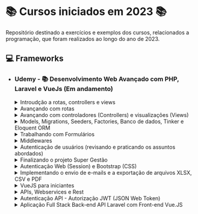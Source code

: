 # 📚 Cursos iniciados em 2023 📚

Repositório destinado a exercícios e exemplos dos cursos, relacionados a programação, que foram realizados ao longo do ano de 2023.

## **💻 Frameworks**

- ### **Udemy - 📚 Desenvolvimento Web Avançado com PHP, Laravel e VueJs (Em andamento)**

  <details>
  <summary> Introudção a rotas, controllers e views </summary>

  - [Criando o projeto](/PHP/app_super_gestao/);
  - [Super Gestão - Implementando as rotas principal, sobre nos e contato](/PHP/app_super_gestao/routes/web.php);
  - [Super Gestão - Implementando os controladores, principal, sobre-nos e contato](/PHP/app_super_gestao/routes/web.php);

  </details>

  <details>
  <summary> Avançando com rotas </summary>

  - [Enviando parâmetros](https://github.com/LuizMiguelSR/Cursos-2023/commit/0fa14cd6c1d57f378f56f28bf9fe5d34488cda6b);
  - [Parâmetros opcionais e valores padrões](https://github.com/LuizMiguelSR/Cursos-2023/commit/e2721006d05f0bf9687a775cdc4cc48eb35f2744);
  - [Tratando parâmetros de rotas com expressões regulares](https://github.com/LuizMiguelSR/Cursos-2023/commit/c3f342aeb995750d7423314bb19c43c91484ea81);
  - [Criando o Menu de Navegação](https://github.com/LuizMiguelSR/Cursos-2023/commit/5265747ab1afdbc37662b2cbe74a1f9fae298a0e);
  - [Implementando as rotas login, cliente, fornecedores e produtos](/PHP/app_super_gestao/routes/web.php);
  - [Agrupando rotas](/PHP/app_super_gestao/routes/web.php);
  - [Nomeando rotas](https://github.com/LuizMiguelSR/Cursos-2023/commit/5ee36696ae92f3ccd3203bf2e6e8f7367d4efcb9);
  - [Redirecionando rotas](/PHP/app_super_gestao/routes/web.php);
  - [Rotas de contingências](/PHP/app_super_gestao/routes/web.php);

  </details>

  <details>
  <summary> Avançando com controladores (Controllers) e visualizações (Views) </summary>

  - [Encaminhando parâmetros das rotas para o controlador](https://github.com/LuizMiguelSR/Cursos-2023/commit/d446bf4159d632ad69c066d4244b7313308a976a);
  - [Encaminhando parâmetros do controlador para visualização](https://github.com/LuizMiguelSR/Cursos-2023/commit/bdac69e269bf93eb65340b4a0a6445db21035a17);
  - [Blade: Incluindo comentários e blocos PHP puros](https://github.com/LuizMiguelSR/Estudos-Cursos_2023/commit/66b9ebc7383ad29ce2c717ae521038d1b9222ca9);
  - [Blade: @if/@else](https://github.com/LuizMiguelSR/Estudos-Cursos_2023/commit/30f4ab86a46e55f9df214455e60ac6ff6b25c43e);
  - [Blade: @unless](https://github.com/LuizMiguelSR/Estudos-Cursos_2023/commit/79a77d93522821e079732998b3b2b430f9ef92ff);
  - [Blade: @isset](https://github.com/LuizMiguelSR/Estudos-Cursos_2023/commit/23dbbfe19aaf414f838ce6fffcb05ce4e1793c17);
  - [Blade: @empty](https://github.com/LuizMiguelSR/Estudos-Cursos_2023/commit/2351b827e1b74a0b2bee9d39e1736204b0e89162);
  - [Operador Ternário](https://github.com/LuizMiguelSR/Estudos-Cursos_2023/commit/5d82b6a54061d78eb68a446f3054249f0f1d6b7d);
  - [Operador condicional de valor defult (??)](https://github.com/LuizMiguelSR/Estudos-Cursos_2023/commit/0080784405568a23ac1ff8772b120e993580b838);
  - [Blade: @switch/case](https://github.com/LuizMiguelSR/Estudos-Cursos_2023/commit/14295ed5d307534558eb144dd89ba92f846284d6);
  - [Blade: @for](https://github.com/LuizMiguelSR/Estudos-Cursos_2023/commit/91ac963165654280a1346a95a442337e5c697c10);
  - [Blade: @while](https://github.com/LuizMiguelSR/Estudos-Cursos_2023/commit/084f834facdec4cad46d354a03724db3721da52d);
  - [Blade: @foreach](https://github.com/LuizMiguelSR/Estudos-Cursos_2023/commit/fbe6e9965aca6343e1821197d9c0391c46924d9c);
  - [Blade: @forelse](https://github.com/LuizMiguelSR/Estudos-Cursos_2023/commit/f3b2681ce015b6b04ee3a19c9b80ed885c2b1744);
  - [Escapando a tag de impressão do Blade](https://github.com/LuizMiguelSR/Estudos-Cursos_2023/commit/e071e658e74ae01b4bc2c55a761aec2202ae7fd3);
  - [Blade: variável loop](https://github.com/LuizMiguelSR/Estudos-Cursos_2023/commit/a9106326e0505f48d83e9c6bb8263aa64dd85d1d);
  - [Super Gestão - Melhorando o visual](https://github.com/LuizMiguelSR/Estudos-Cursos_2023/commit/15173925067c4f6b5f944ec763d4beaeea243d51);
  - [Adicionando assets as views (helper asset)](https://github.com/LuizMiguelSR/Estudos-Cursos_2023/commit/7142d230aaf983c9ea626c8791ecff85e3adad39);
  - [Adicionando arquivos CSS externos as páginas web](https://github.com/LuizMiguelSR/Estudos-Cursos_2023/commit/d88a3fbb8f406a54d491e88e10cd60f86bf75a19);
  - [Blade: Template com @extends, @section e @yield #01](https://github.com/LuizMiguelSR/Estudos-Cursos_2023/commit/791eb2a10e12b2c71fa8ddc91a4428b95a83976e);
  - [Blade: Template com @extends, @section e @yield #02](https://github.com/LuizMiguelSR/Estudos-Cursos_2023/commit/09f89a5d8e4614d58853267b960107b048a81898);
  - [Blade: Realizando include de views @include](https://github.com/LuizMiguelSR/Estudos-Cursos_2023/commit/f0f7fec34adb0a5d7a1ab715c2efb0540dbc4583);
  - [Super Gestão - Enviando o formulário de contato](https://github.com/LuizMiguelSR/Estudos-Cursos_2023/commit/eaa9d692404d4dd7a1027b330efb71e7cba2e8f4);
  - [Enviando formulário de contato via POST](https://github.com/LuizMiguelSR/Estudos-Cursos_2023/commit/71a53937c5fca773534304c9df8441705385f030);
  - [Blade: Componentes @component](https://github.com/LuizMiguelSR/Estudos-Cursos_2023/commit/84ce204168e433576cf1e4b89af7a5dbd4a32c0a);
  - [Blade: Enviando parâmetros para componentes](https://github.com/LuizMiguelSR/Estudos-Cursos_2023/commit/3aee57ab05525b31226fa095e88481f8365f391d);
  </details>

  <details>
  <summary> Models, Migrations, Seeders, Factories, Banco de dados, Tinker e Eloquent ORM </summary>

  - [Criando o Model SiteContato](https://github.com/LuizMiguelSR/Estudos-Cursos_2023/commit/98280ac8fc4f404e96c0a0e1eae82ce4f78792bb);
  - [Implementando a migration SiteContato](https://github.com/LuizMiguelSR/Estudos-Cursos_2023/commit/eadbc6ec6d981bccbe2e5d555a18d817b2dd8e96);
  - [Migration - Criando e executando a migration fornecedores](https://github.com/LuizMiguelSR/Estudos-Cursos_2023/commit/27122f976f005b072df7054067283e464a4b9861);
  - [Migration - Adicionando campos a uma tabela](https://github.com/LuizMiguelSR/Estudos-Cursos_2023/commit/0392e53eb8a3230a393738ef5461988873caf447);
  - [Migration - Método up e down](https://github.com/LuizMiguelSR/Estudos-Cursos_2023/commit/4c95993d269c34e9f9aa3c93f5d9452ef782580a);
  - [Migration - Modificadores Nullable e Default](https://github.com/LuizMiguelSR/Estudos-Cursos_2023/commit/6cdb73fc7a439e5bea75bfad56ae080a11cd2be6);
  - [Migration - Adicionando chaves estrangeiras (Relacionamento um para um)](https://github.com/LuizMiguelSR/Estudos-Cursos_2023/commit/2a86bde623f3ce2c84f940bd4e4f3239f0c86467);
  - [Migration - Adicionando chaves estrangeiras (Relacionamento um para muitos)](https://github.com/LuizMiguelSR/Estudos-Cursos_2023/commit/0fe945cfa25f5b213ee2e8159c709290931870c8);
  - [Migration - Adicionando chaves estrangeiras (Relacionamento muitos para muitos)](https://github.com/LuizMiguelSR/Estudos-Cursos_2023/commit/60ae2084859e78f7c33ee2f9c26205c83f35b002);
  - [Migration - Modificador After](https://github.com/LuizMiguelSR/Estudos-Cursos_2023/commit/25e8a3d42b3910298b83eca1d62f5ea5ac88a7fe);
  - [Eloquent - ajustando o nome da tabela no Model para um correto ORM](https://github.com/LuizMiguelSR/Estudos-Cursos_2023/commit/9a946e7d56dd80e8a6239385bb9f0cfe2e296c0d);
  - [Eloquent - inserindo registros com create e fillable](https://github.com/LuizMiguelSR/Estudos-Cursos_2023/commit/cf53c58c6f12f3a24b7d10fff56b6fbd5b51b8fa);
  - [Eloquent - deletando registros com sofDelete](https://github.com/LuizMiguelSR/Estudos-Cursos_2023/commit/fed87585e4b62f7d143aff48e8e7ac4736337476);
  - [Seeders #01](https://github.com/LuizMiguelSR/Estudos-Cursos_2023/commit/5fa30855a12fc3c42fbaa578f666ab1a312837bf);
  - [Seeders #02](https://github.com/LuizMiguelSR/Estudos-Cursos_2023/commit/f7937ae65ccce3bacd39279a06f539e47133e81e);
  - [Factories (semeando tabelas em massa com a depedência Faker)](https://github.com/LuizMiguelSR/Estudos-Cursos_2023/commit/8646fca3e667d80f4d41b43bdcefa10d189fc7c0);
  </details>

  <details>
  <summary> Trabalhando com Formulários </summary>

  - [Entendendo o objeto Request](https://github.com/LuizMiguelSR/Estudos-Cursos_2023/commit/50966437a1403b8506d47270017cec9d93daf1a6);
  - [Gravando os dados do formulário no banco de dados](https://github.com/LuizMiguelSR/Estudos-Cursos_2023/commit/17436400f8107e072af0c5e9b735c27acaec1d44);
  - [Validação de campos obrigatórios (required)](https://github.com/LuizMiguelSR/Estudos-Cursos_2023/commit/93d121492e0746823a2d660df8a7468fd5e5a8fc);
  - [Validação de quantidade mínima e máxima de caracteres](https://github.com/LuizMiguelSR/Estudos-Cursos_2023/commit/6af3e5699db7ea6d1db7aad720851a5fe1df547b);
  - [Repopulando o formulário (Request Old Input) #01](https://github.com/LuizMiguelSR/Estudos-Cursos_2023/commit/ebed5b99c936ddf9933159df9ba779372909c18e);
  - [Repopulando o formulário (Request Old Input) #02](https://github.com/LuizMiguelSR/Estudos-Cursos_2023/commit/2e771c1633049f86bd391b54edddc3d38b6e85d3);
  - [Ajustando o formulário de contato na rota principal](https://github.com/LuizMiguelSR/Estudos-Cursos_2023/commit/1ea042a6cc917b8ffb70cf1102754cfaaaa8be97);
  - [Refactoring do projeto Super Gestão #01](https://github.com/LuizMiguelSR/Estudos-Cursos_2023/commit/32507d5d0b4a27ed957651b3a14f2610f01e52a5);
  - [Refactoring do projeto Super Gestão #02](https://github.com/LuizMiguelSR/Estudos-Cursos_2023/commit/0636da93b85095263dbcfe67de5cd71163467d64);
  - [Validação de e-mail](https://github.com/LuizMiguelSR/Estudos-Cursos_2023/commit/c5bb50d9d5e2137ce0b796571299e92d072d0ddf);
  - [Persistindo dados e redirecionando a rota](https://github.com/LuizMiguelSR/Estudos-Cursos_2023/commit/65b4868e9af23d45e6b5037f2c70803ce9e3fd74);
  - [Validação de campos únicos (unique)](https://github.com/LuizMiguelSR/Estudos-Cursos_2023/commit/8d402995ffe3a3cc413cd06bfd7118f12f535d26);
  - [Customizando a apresentação dos erros de validação #01](https://github.com/LuizMiguelSR/Estudos-Cursos_2023/commit/e8e312b549f5e24d6fb16688b24225bd8b5238f7);
  - [Customizando a apresentação dos erros de validação #02](https://github.com/LuizMiguelSR/Estudos-Cursos_2023/commit/2d2b2986e07778381909e1b68b5d88733db15995);
  - [Customizando as mensagens de erro de feedback de validação](https://github.com/LuizMiguelSR/Estudos-Cursos_2023/commit/87acbf0c4e0ca9f46298de0b97a3fc3f7c0c22f8);
  </details>

  <details>
  <summary> Middlewares </summary>

  - [Criando o meu primeiro middleware](https://github.com/LuizMiguelSR/Estudos-Cursos_2023/commit/6b2d53504998fd8aea93717616179bf022b04b03);
  - [Criando o model LogAcesso e sua migration](https://github.com/LuizMiguelSR/Estudos-Cursos_2023/commit/6a57bf8ba1d2b644d353258a56c59e0afb867c2a);
  - [Implementando middewares no método construtor dos controllers](https://github.com/LuizMiguelSR/Estudos-Cursos_2023/commit/f9a1fa443452ba84a1d784249d35ad2fa72a5e50);
  - [Implementando um middleware para todas as rotas](https://github.com/LuizMiguelSR/Estudos-Cursos_2023/commit/9ca769599b9a6db2b91d0244febb6dc58b0059d1);
  - [Apelidando Middlewares](https://github.com/LuizMiguelSR/Estudos-Cursos_2023/commit/f67c291b9001af4d6e863f3340666f7601397edb);
  - [Encadeamento de middlewares (criando um middleware de autenticação)](https://github.com/LuizMiguelSR/Estudos-Cursos_2023/commit/9b976a868a64d2b5e8c68363fa91099d729425f1);
  - [Adicionando middlewares a um grupo de rotas)](https://github.com/LuizMiguelSR/Estudos-Cursos_2023/commit/a38a7afa2954539c34ab124ae58102f011f5e55c);
  - [Passando parâmetros para o middleware)](https://github.com/LuizMiguelSR/Estudos-Cursos_2023/commit/1578a8949f86a78723cf7e8d61033e2df258d5fc);
  - [Manipulando a resposta de uma requisição via middleware)](https://github.com/LuizMiguelSR/Estudos-Cursos_2023/commit/96372f2a6d8d233c6b62c8850a33c09211e24bfb);
  </details>

  <details>
  <summary> Autenticação de usuários (revisando e praticando os assuntos abordados) </summary>

  - [Implementando o formulário de login](https://github.com/LuizMiguelSR/Estudos-Cursos_2023/commit/b73ebbb7567feb35a7fc025a95a43e699c7de4ae);
  - [Recebendo os parâmetros de usuário e senha](https://github.com/LuizMiguelSR/Estudos-Cursos_2023/commit/9b46856af078a7a21eb0ba33fd53e2fcc13c87c5);
  - [Validando a existência do usuário e senha no Banco de Dados](https://github.com/LuizMiguelSR/Estudos-Cursos_2023/commit/5596c72274bed112190763e8a502a1edf711dccf);
  - [Redirect com envio de parâmetros - Apresentando mensagem de erro de login](https://github.com/LuizMiguelSR/Estudos-Cursos_2023/commit/ddc07361c02b330b0da07dd809af108167b54658);
  - [Iniciando a superglobal Session e validando o acesso de rotas protegidas](https://github.com/LuizMiguelSR/Estudos-Cursos_2023/commit/e3c84eea6e88a053d8af5501454950d793c835db);
  - [Implementando o menu de opções da área protegida da aplicação](https://github.com/LuizMiguelSR/Estudos-Cursos_2023/commit/ee04a211d62636a06fd33e20f8d39ca6bc55a610);
  - [Adicionando a função logout](https://github.com/LuizMiguelSR/Estudos-Cursos_2023/commit/00782a4497db2b3c8f03f4a8bf059122dc7f95f1);
  </details>

  <details>
  <summary> Finalizando o projeto Super Gestão </summary>

  - [Implementando o cadastro de fornecedores #01](https://github.com/LuizMiguelSR/Estudos-Cursos_2023/commit/c7af5712a428e38b60d3608b2c7cdf15cf0a3abb);
  - [Implementando o cadastro de fornecedores #02](https://github.com/LuizMiguelSR/Estudos-Cursos_2023/commit/a5f50d8e0d81f780ae8d86e8ef790993d734f836);
  - [Implementando o cadastro de fornecedores #03](https://github.com/LuizMiguelSR/Estudos-Cursos_2023/commit/957d71f321683edf7ade7bf3f621e9cf81d750f9);
  - [Implementando o cadastro de fornecedores #04 - Atualização de registros](https://github.com/LuizMiguelSR/Estudos-Cursos_2023/commit/b5afac22ef58d3cb7b3baae8a100c1f113fa3e5f);
  - [Paginação de registros](https://github.com/LuizMiguelSR/Estudos-Cursos_2023/commit/23152d122de7cc3950488f303ca55c48844240c1);
  - [Paginação de registros - Métodos count(), total(), firstItem() e lastItem()](https://github.com/LuizMiguelSR/Estudos-Cursos_2023/commit/3cca6991c13c47bee9e25a2176c245911c154a22);
  - [Implementando o cadastro de fornecedores #05 - Remoção de registros](https://github.com/LuizMiguelSR/Estudos-Cursos_2023/commit/ecc007f1911799e25b8558183a2a06b7d2a4159e);
  - [Controladores com resources](https://github.com/LuizMiguelSR/Estudos-Cursos_2023/commit/ba0e02e90fbb6532f33d361ea287ea97881140db);
  - [Criando rotas associadas aos resources de um controlador](https://github.com/LuizMiguelSR/Estudos-Cursos_2023/commit/3340c6ff332e2128ccbcb32181d1a67dec7919ae);
  - [Implementando o cadastro de produtos (index)](https://github.com/LuizMiguelSR/Estudos-Cursos_2023/commit/aec3c3d5b4176a1f2169c136f843b44f3871c92e);
  - [Implementando o cadastro de produtos (create)](https://github.com/LuizMiguelSR/Estudos-Cursos_2023/commit/477b23a213a99f4f85a5b8f07377cdbd0bbd1983);
  - [Implementando o cadastro de produtos (store)](https://github.com/LuizMiguelSR/Estudos-Cursos_2023/commit/beb6a87381d690d1e3b52c9d6195beb75def1044);
  - [Implementando o cadastro de produtos (validando dados)](https://github.com/LuizMiguelSR/Estudos-Cursos_2023/commit/c236d48c3df189386b461fa505b38c45957067f6);
  - [Implementando o cadastro de produtos (show)](https://github.com/LuizMiguelSR/Estudos-Cursos_2023/commit/209b52407f14ee1d27f1cb02857b3818ced54a3e);
  - [Implementando o cadastro de produtos (edit)](https://github.com/LuizMiguelSR/Estudos-Cursos_2023/commit/082d41997bd65da0f4106e7708877dcc825026cc);
  - [Implementando o cadastro de produtos (update)](https://github.com/LuizMiguelSR/Estudos-Cursos_2023/commit/252332d86de1776744f9fec4f91304dd22f3db02);
  - [Implementando o cadastro de produtos (delete)](https://github.com/LuizMiguelSR/Estudos-Cursos_2023/commit/27a1d7ea5e606ace457ad5a64c440460961d7f3e);
  - [Modificando a forma de edição dos registros #01](https://github.com/LuizMiguelSR/Estudos-Cursos_2023/commit/d89e85dea00bde502e2b605dca1a3b19e6ca457a);
  - [Modificando a forma de edição dos registros #02](https://github.com/LuizMiguelSR/Estudos-Cursos_2023/commit/74a0aa694a6ea67efde7477dd1a49b0a57c08db5);
  - [Eloquent ORM 1 para 1 - Implementando detalhes do produto #01](https://github.com/LuizMiguelSR/Estudos-Cursos_2023/commit/1e36cd3a59eea716ecf5cde5f67c57e34b043757);
  - [Eloquent ORM 1 para 1 - Implementando detalhes do produto #02](https://github.com/LuizMiguelSR/Estudos-Cursos_2023/commit/307e93c167e5e44ebee2b3b24a7a08ac3d25875f);
  - [Eloquent ORM 1 para 1 - Implementando detalhes do produto #03](https://github.com/LuizMiguelSR/Estudos-Cursos_2023/commit/0bc48673504501dd2f23bb7202815ce7daed5928);
  - [Eloquent ORM 1 para 1 - Exibindo detalhes do produto](https://github.com/LuizMiguelSR/Estudos-Cursos_2023/commit/39c2c11fbf8dd8e0ec8402cfa90d504406d91a0f);
  - [Eloquent ORM 1 para 1 - Estabelecendo relacionamento 1 para 1 (hasOne)](https://github.com/LuizMiguelSR/Estudos-Cursos_2023/commit/d7519c4457fb71d3c95905992402f30ad8ec4131);
  - [Eloquent ORM 1 para 1 - Exibindo informações do produto (belongsTo)](https://github.com/LuizMiguelSR/Estudos-Cursos_2023/commit/965d6c37bcc8fb79f93d52efc56eb32a081d560f);
  - [Eloquent ORM 1 para 1 - Utilizando o hasOne e belongsTo com nomes padronizados](https://github.com/LuizMiguelSR/Estudos-Cursos_2023/commit/de22d388af02dfef8a37a55763797c6a31e99cb0);
  - [Extra - Lazy Loading vs Eager Loading #01](https://github.com/LuizMiguelSR/Estudos-Cursos_2023/commit/5be020963b2a178cd0b5dc3d08508cbbbdbbd2f4);
  - [Extra - Lazy Loading vs Eager Loading #02](https://github.com/LuizMiguelSR/Estudos-Cursos_2023/commit/30f3ae8b1441c0d5f9cbd574f716d3a733953cfc);
  - [Eloquent ORM 1 para N #01 - Criando o relacionamento entre Fornecedor e Produto](https://github.com/LuizMiguelSR/Estudos-Cursos_2023/commit/faf5543afb07aaf535570a4f8b910e5bf3b5ab51);
  - [Eloquent ORM 1 para N #02 - Exibindo mais informações do fornecedor (belongsTo)](https://github.com/LuizMiguelSR/Estudos-Cursos_2023/commit/d6ce3824a76476ee0940388f94f1cd0ac24f5b40);
  - [Extra - Extraindo mais informações do fornecedor](https://github.com/LuizMiguelSR/Estudos-Cursos_2023/commit/a9f77aa96c5eba05fa42bc7b8f0ce783283e7b67);
  - [Eloquent ORM 1 para N #03 - Estabelecendo relação 1 para N (hasMany)](https://github.com/LuizMiguelSR/Estudos-Cursos_2023/commit/ab727759ee69b3dfda6b1df4350381105ab75940);
  - [Eloquent ORM 1 para N #04 - Associando fornecedores a produtos (Store e Update)](https://github.com/LuizMiguelSR/Estudos-Cursos_2023/commit/a6d96ae19a1012344512cf234bda7766a7bbacda);
  - [Eloquent ORM N para N #01 - Implementando os requisitos para o relacionamento](https://github.com/LuizMiguelSR/Estudos-Cursos_2023/commit/59ffe6077ae02848f8ba00fee0e5d5c87ba24187);
  - [Eloquent ORM N para N #02 - Criando controladores e rotas para clientes, pedidos e pedidos produto](https://github.com/LuizMiguelSR/Estudos-Cursos_2023/commit/de63320833bdf450cda02e6f2da49538cba0e4b2);
  - [Eloquent ORM N para N #03 - Implementando a tela de listagem de clientes](https://github.com/LuizMiguelSR/Estudos-Cursos_2023/commit/d4998a0c612ee90eadd6f68581bb956ddbaa5c12);
  - [Eloquent ORM N para N #04 - Implementando a tela de cadastro de clientes](https://github.com/LuizMiguelSR/Estudos-Cursos_2023/commit/7435c659ff44722d104883af28d06d8cfbff5adc);
  - [Eloquent ORM N para N #05 - Implementando a tela de listagem de pedidos](https://github.com/LuizMiguelSR/Estudos-Cursos_2023/commit/9c86b4ae837718f83f6f511b5b2d07f43f2b657a);
  - [Eloquent ORM N para N #06 - Implementando a tela de cadastro de pedidos](https://github.com/LuizMiguelSR/Estudos-Cursos_2023/commit/d13796c5c6ef147bcdde193a432f7277bdfccdfa);
  - [Eloquent ORM N para N #07 - Implementando a tela de cadastro de produtos para um determinado pedido #01](https://github.com/LuizMiguelSR/Estudos-Cursos_2023/commit/b9e0a3c36399dace6291cb7526f84bd3de4c787c);
  - [Eloquent ORM N para N #08 - Implementando o relacionamento belongsToMany](https://github.com/LuizMiguelSR/Estudos-Cursos_2023/commit/844f14e8b18933aef4317ca5a0e883a67c0a7e96);
  - [Eloquent ORM N para N #09 - Praticando um pouco mais o belongsToMany](https://github.com/LuizMiguelSR/Estudos-Cursos_2023/commit/8ec3566ec7e9816724dad675f1d98c76e86bb44a);
  - [Relacionamento N para N #01 - Coluna pivô da tabela de relacionamento (Pivot)](https://github.com/LuizMiguelSR/Estudos-Cursos_2023/commit/748731c11739425f349957a426b801967b8ecdfa);
  - [Relacionamento N para N #02 - Inserindo registros por meio do relacionamento](https://github.com/LuizMiguelSR/Estudos-Cursos_2023/commit/6168d033289572b0cceef43c6bcdd5ae41ad3e0b);
  - [Relacionamento N para N #03 - Removendo o relacionamento](https://github.com/LuizMiguelSR/Estudos-Cursos_2023/commit/eb7bead95bcb870b8aafc0793f6137bab45e245d);
  - [Removendo o relacionamento pela PK de pedidos_produtos](https://github.com/LuizMiguelSR/Estudos-Cursos_2023/commit/d39aec196a6b7dfd38ce15b159e50a7df9c5e518);
  </details>

  <details>
  <summary> Autenticação Web (Session) e Bootstrap (CSS) </summary>

  - [Iniciando o projeto de controle de tarefas](https://github.com/LuizMiguelSR/Projeto-App-Controle-Tarefas);
  - [Instalando o pacote laravel ui](https://github.com/LuizMiguelSR/Projeto-App-Controle-Tarefas/commit/1f6ba578c35d57ab413f191b62eaba11f2036a68);
  - [Entendendo o pacote UI e iniciando a autenticação nativa do Laravel](https://github.com/LuizMiguelSR/Projeto-App-Controle-Tarefas/commit/5a1e010c5e55aa2a0afd78f508c8582416ed34e9);
  - [Registrando novos usuários e efetuando login na aplicação](https://github.com/LuizMiguelSR/Projeto-App-Controle-Tarefas/commit/b916757fb4aa5c233c05159494baa9262e31e9ff);
  - [Validando campos de confirmação (confirmed) e mudando regras de senhas](https://github.com/LuizMiguelSR/Projeto-App-Controle-Tarefas/commit/478d23912df018d59300ce23355f039ec9150508);
  - [Criando o model e o controller para Tarefa](https://github.com/LuizMiguelSR/Projeto-App-Controle-Tarefas/commit/19f54307f0a01ea4e50940a1c26151699b80442d);
  - [Implementando o middleware auth](https://github.com/LuizMiguelSR/Projeto-App-Controle-Tarefas/commit/ef2037dc7a028bd584717978e2ee4003a4d9310e);
  - [Verificando se o usuário está logado dentro dos metódos do Controller](https://github.com/LuizMiguelSR/Projeto-App-Controle-Tarefas/commit/6f51b0b3b51fe546fa744caffb30c64f78f3082c);
  </details>

  <details>
  <summary> Implementando o envio de e-mails e a exportação de arquivos XLSX, CSV e PDF </summary>
  
  - [Criando um template de e-mail com markdown mailables](https://github.com/LuizMiguelSR/Projeto-App-Controle-Tarefas/commit/dd5b5aef05e5a66b95b2c0c092bd99efd6cdcb9d);
  - [Enviando e-mails](https://github.com/LuizMiguelSR/Projeto-App-Controle-Tarefas/commit/ddae5d452223d6d01c9724db1902512b8bf01828);
  - [Publicando e customizando o template de e-mail](https://github.com/LuizMiguelSR/Projeto-App-Controle-Tarefas/commit/3d51687ad8f8cb75f2aa42ca38345986f562cf54);
  - [Configurando o envio de e-mails (Reset Password) #02](https://github.com/LuizMiguelSR/Projeto-App-Controle-Tarefas/commit/3807dbc3b46f282855949d332e6a8e3cc734d9f2);
  - [Ajustando as políticas de senha no reset](https://github.com/LuizMiguelSR/Projeto-App-Controle-Tarefas/commit/dacd9cbf5316fab200dce1c035103a4f1249b863);
  - [Verificação de e-mail (MustVerifyEmail)](https://github.com/LuizMiguelSR/Projeto-App-Controle-Tarefas/commit/d1d2d5cb7f6ecc1cf1e97cebd8c0806c964ebcae);
  - [Customizando a view de verificação de e-mail](https://github.com/LuizMiguelSR/Projeto-App-Controle-Tarefas/commit/c5551f000a8986bdd28267e3e018d7a449158c9b);
  - [Customizando a mensagem de verificação de e-mail](https://github.com/LuizMiguelSR/Projeto-App-Controle-Tarefas/commit/6b6d2895ded2cb5f2cc7c357d27b65b7e92075c8);
  - [Cadastrando novas tarefas](https://github.com/LuizMiguelSR/Projeto-App-Controle-Tarefas/commit/4e70bd350a1d141c088a3a37f0c526143f981678);
  - [Enviando um e-mail de cadastro de nova tarefa e exibindo os dados da tarefa](https://github.com/LuizMiguelSR/Projeto-App-Controle-Tarefas/commit/884e35de73183b852c8c2b97d8865cca7d76050c);
  - [Associando um usuário a uma tarefa](https://github.com/LuizMiguelSR/Projeto-App-Controle-Tarefas/commit/42cc3faee5dd01df7a37d8d940b24361dd941f6c);
  - [Listando as tarefas cadastradas](https://github.com/LuizMiguelSR/Projeto-App-Controle-Tarefas/commit/e5af014d6c01fc7a1e8f9d2f82ddbf4e7c920159);
  - [Implementando a paginação de registros de tarefas](https://github.com/LuizMiguelSR/Projeto-App-Controle-Tarefas/commit/f1f6ebed71d9f116da968411016ca6e81689d009);
  - [Modificando a rota home da aplicação (redirectTo)](https://github.com/LuizMiguelSR/Projeto-App-Controle-Tarefas/commit/f21e5d412b388f009cef56243b0774d52ffcc6a0);
  - [Atualizando registros de tarefas](https://github.com/LuizMiguelSR/Projeto-App-Controle-Tarefas/commit/1540f86e84c9a3cf548aa4065ae9f146e014eb4d);
  - [Validando se a tarefa pertence ao usuário antes de habilitar a edição](https://github.com/LuizMiguelSR/Projeto-App-Controle-Tarefas/commit/ad33b73bb18d086b90d7967b26b499dc684a8b15);
  - [Removendo registros de tarefas](https://github.com/LuizMiguelSR/Projeto-App-Controle-Tarefas/commit/c1d1ad53f4e683c611adbca7229b07137300f256);
  - [Melhorando a navegação](https://github.com/LuizMiguelSR/Projeto-App-Controle-Tarefas/commit/2f0102df1eaf583f7d32ba83603036def97620f7);
  - [Verificando na View se o usuário está ou não logado](https://github.com/LuizMiguelSR/Projeto-App-Controle-Tarefas/commit/cc0cd32b710ba6dc9be1a765602f2f44ccc93a4b);
  - [Instalando o pacote Laravel Excel](https://github.com/LuizMiguelSR/Projeto-App-Controle-Tarefas/commit/146eb41b300e39e3ac21ed6a5465af3de1650d8a);
  - [Exportando um arquivo no formato xlsx com a relação de tarefas](https://github.com/LuizMiguelSR/Projeto-App-Controle-Tarefas/commit/854bdb6601fcdf1d99686ee1f2d2418ac6c8f4f8);
  - [Refactoring do relacionamento entre Users e Tarefas](https://github.com/LuizMiguelSR/Projeto-App-Controle-Tarefas/commit/1ee1ad8bb2fa73b6541cc46841c93b9cf21737a0);
  - [Exportando um arquivo no formato CSV com a relação de tarefas](https://github.com/LuizMiguelSR/Projeto-App-Controle-Tarefas/commit/1e81eeeb36ee12b5401b04864c6725e4736aebac);
  - [Exportando um arquivo no formato PDF com a relação de tarefas](https://github.com/LuizMiguelSR/Projeto-App-Controle-Tarefas/commit/425ac250d6f245db224ac3f54e55e63e2f9949e0);
  - [Definindo títulos na exportação](https://github.com/LuizMiguelSR/Projeto-App-Controle-Tarefas/commit/3de3e28f8b9998f37ab015bd22e0b8e0140060a4);
  - [Manipulando os dados exportados linha por linha e formatando datas](https://github.com/LuizMiguelSR/Projeto-App-Controle-Tarefas/commit/b4c00f5e587328c309a98bebd99259305fd7fe91);
  - [Instalando o pacote DOMPDF](https://github.com/LuizMiguelSR/Projeto-App-Controle-Tarefas/commit/6412ad156aaf012cf975cd32a1e05466d03d2a65);
  - [Exportando um arquivo no formato PDF com o DOMPDF #01](https://github.com/LuizMiguelSR/Projeto-App-Controle-Tarefas/commit/c1b74446affbd6e138368780f8c1dfa431d7fa32);
  - [Exportando um arquivo no formato PDF com o DOMPDF #02](https://github.com/LuizMiguelSR/Projeto-App-Controle-Tarefas/commit/7c49ffa17f14631d863d1644917a77b9ec2e55a4);
  - [Adicionando suporte UTF-8, estilos CSS e quebras de páginas nas Views de PDF](https://github.com/LuizMiguelSR/Projeto-App-Controle-Tarefas/commit/c56c4501c1684791577dcf4fc91d80e6b10c84b3);
  - [Laravel DOMPDF - Download vs Stream](https://github.com/LuizMiguelSR/Projeto-App-Controle-Tarefas/commit/7ffef143e7e96ab7128c121a2469a36313372994);
  - [Laravel DOMPDF - Definindo o tipo de papel e a orientação de impressão](https://github.com/LuizMiguelSR/Projeto-App-Controle-Tarefas/commit/285c583a45d9737dcdf79574070e11afd6a39056);
  </details>

  <details>
  <summary> VueJS para iniciantes </summary>

  - [Iniciando o primeiro front-end Vue](/VueJS/Introducao/index.html);
  - [Primeiro App em Vue (Instância de Vue e o double mustache)](https://github.com/LuizMiguelSR/Estudos-Cursos_2023/commit/ccb51efb35cb3d6a2b7c253d259354404f138fbb);
  - [Explorando um pouco mais a propriedade data](https://github.com/LuizMiguelSR/Estudos-Cursos_2023/commit/d740c5c14155b0392a38eb599b20fbaa69a0a48a);
  - [Methods - Adicionando os nossos primeiros métodos a instância Vue](https://github.com/LuizMiguelSR/Estudos-Cursos_2023/commit/feb6b81c22108c1e89cf516c3a2512c507d0c346);
  - [Methods - Recuperando atributos do data](https://github.com/LuizMiguelSR/Estudos-Cursos_2023/commit/dcb3ce19557e2cb7fa7d395efd493641a583d024);
  - [Methods - O contexto léxico das arrow functions e o conflito de nomes](https://github.com/LuizMiguelSR/Estudos-Cursos_2023/commit/cc133b415e32086bd99432cacb997647dd05df4f);
  - [Diretiva V-Bind - Realizando o bind de atributos de tags HTML](https://github.com/LuizMiguelSR/Estudos-Cursos_2023/commit/349d82dc37e4202263247c670dcfab5944eb3692);
  - [Diretiva V-Bind - Sintaxe sugar e a sobreposição/encadeamento de valores](https://github.com/LuizMiguelSR/Estudos-Cursos_2023/commit/c84ae4182171a2417ccc14904212bb33bd65d88d);
  - [Utilizando expressões no data binding](https://github.com/LuizMiguelSR/Estudos-Cursos_2023/commit/ac9cf38c8189060fd2993162454bcfa9e50028a1);
  - [Diretiva V-On - Manipulando Eventos](https://github.com/LuizMiguelSR/Estudos-Cursos_2023/commit/e491cbb0b8c2adf4f0af83e9a35c705ebcbc8594);
  - [Methods - Passando parâmetros para os métodos](https://github.com/LuizMiguelSR/Estudos-Cursos_2023/commit/af96bbbede7c341b521bcb31f421d0e399dde74c);
  - [Diretiva V-On - Capturando os dados do evento ($event)](https://github.com/LuizMiguelSR/Estudos-Cursos_2023/commit/b0d5aace4aba64dc2d8fbdd40c3866f9c42c954a);
  - [Hands on - Praticando com data, methods, template string, v-bind, v-on](https://github.com/LuizMiguelSR/Estudos-Cursos_2023/commit/4e95ad5b01f464868865bc2ef25888e75d8f0c61);
  - [Diretiva V-If - Renderização condicional de elementos HTML](https://github.com/LuizMiguelSR/Estudos-Cursos_2023/commit/e79648ceba311b5c5eb68588b280124d99bcf595);
  - [Diretiva V-Show - Exibição condicional de elementos HTML](https://github.com/LuizMiguelSR/Estudos-Cursos_2023/commit/b481bd314e0ae0a7e2e390395d224292f0738343);
  - [Diretiva V-HTML - Injetando elementos HTML](https://github.com/LuizMiguelSR/Estudos-Cursos_2023/commit/38a741b2b570560c402b3c78ccc939ce0bcd44fa);
  - [Diretiva V-Text - Injetando textos](https://github.com/LuizMiguelSR/Estudos-Cursos_2023/commit/992f872b6fd495f8cdc754f5dcd0896bbdc8a0f5);
  - [Diretiva V-Once - Evitando que elementos HTML sejam renderizados novamente](https://github.com/LuizMiguelSR/Estudos-Cursos_2023/commit/78b8cf822b503dcd8354ad95670d1984e79fd036);
  - [Diretiva V-For - Implementando laços de repetição #01](https://github.com/LuizMiguelSR/Estudos-Cursos_2023/commit/cad294cb6d0017b7bbd43f2f5ff790e744fc160c);
  - [Diretiva V-For - Implementando laços de repetição #02](https://github.com/LuizMiguelSR/Estudos-Cursos_2023/commit/a28d9bf9cc1a9671ed84454fc24d871a74f146a2);
  - [Renderização de listas com o atributo Key](https://github.com/LuizMiguelSR/Estudos-Cursos_2023/commit/5fdb3d12f4317e34ed48c9cbcb94ea5e6d653d60);
  - [Diretiva V-For - Implementando laços de repetição #03](https://github.com/LuizMiguelSR/Estudos-Cursos_2023/commit/db84b82f7ae9d2ee9217b1cbbe236e5633c610b7);
  - [Diretiva V-For - Implementando laços de repetição #04](https://github.com/LuizMiguelSR/Estudos-Cursos_2023/commit/117a08918a6a8be652c01b38cf019ccfff31a980);
  - [Trabalhando com a tag Template para renderização condicional e listas](https://github.com/LuizMiguelSR/Estudos-Cursos_2023/commit/eadd5eaabaa468380e311ef7f86caea4dd1bea9f);
  - [Trabalhando com propriedades computadas (computed) #01](https://github.com/LuizMiguelSR/Estudos-Cursos_2023/commit/5ea976a55d414716ef44cf473f92015db8aa8fe5);
  - [Trabalhando com propriedades computadas (computed) #02](https://github.com/LuizMiguelSR/Estudos-Cursos_2023/commit/0c452f79642893bb832fbb4ce2bc26e03a394bb0);
  - [Diretiva V-Model - sincronizando inputs com atributos (two-way-data-binding)](https://github.com/LuizMiguelSR/Estudos-Cursos_2023/commit/6d97bbc707ed1da6067759ec64be150549c062ab);
  - [Diretiva V-Model praticando um pouco mais o two way data binding](https://github.com/LuizMiguelSR/Estudos-Cursos_2023/commit/81715d8ad0380bce80191b65dddbc2d60e3ba38d);
  - [Trabalhando com propriedades observadoras (watch)](https://github.com/LuizMiguelSR/Estudos-Cursos_2023/commit/64153a23cacfa5eabc4da36cad59561c3764e0fa);
  </details>

  <details>
  <summary> APIs, Webservices e Rest </summary>

  - [Iniciando o projeto Locadora de Carros](https://github.com/LuizMiguelSR/Projeto-Locadora-De-Carros/tree/master/app_locadora_carros);
  - [Criando os models, controllers e migrations](https://github.com/LuizMiguelSR/Projeto-Locadora-De-Carros/commit/05b48febbc12aa177a9ec50137c1364923996d71);
  - [Configurando uma conexão com banco de dados e implementando as migrations](https://github.com/LuizMiguelSR/Projeto-Locadora-De-Carros/commit/239ee6e37d1939ceea960ab3ca9e0f6ab15344e7);
  - [Entendendo o grupo de rotas Web e API e a importância do Content - Type](https://github.com/LuizMiguelSR/Projeto-Locadora-De-Carros/commit/c510b505d26e6ec98204505422ddb5f66f4296de);
  - [Rotas e a diferença entre Route::resource e Route::apiResource](https://github.com/LuizMiguelSR/Projeto-Locadora-De-Carros/commit/95b62345c588d40b0d6f012d02ef6f3d89944855);
  - [Extra (fix da aula anterior) - Atributo $namespace de RouteServiceProvider](https://github.com/LuizMiguelSR/Projeto-Locadora-De-Carros/commit/d3b4b1febeff875e59d4a34efbfab3281a7f8193);
  - [Criando registros via POST](https://github.com/LuizMiguelSR/Projeto-Locadora-De-Carros/commit/5c83d9b393a493af7e2f9f0b423272e27419b4e0);
  - [Selecionando registros via GET](https://github.com/LuizMiguelSR/Projeto-Locadora-De-Carros/commit/7e5788eb720d3e5ff530fcc96fe64d4cedd68ba0);
  - [Atualizando registros via PUT e PATCH](https://github.com/LuizMiguelSR/Projeto-Locadora-De-Carros/commit/498a380981cfac901ffa4f9ac5380ea41a85c27a);
  - [Removendo registros via DELETE](https://github.com/LuizMiguelSR/Projeto-Locadora-De-Carros/commit/138394978a1ded9b7fda740a66fbf436b64d59d7);
  - [Injetando a instância do Model no Controller e como lidar com o Type Hinting](https://github.com/LuizMiguelSR/Projeto-Locadora-De-Carros/commit/5680d6c61d117dc581f5665467306190639f4b64);
  - [Validações #01 - Controle de fluxos](https://github.com/LuizMiguelSR/Projeto-Locadora-De-Carros/commit/61dc2d3217e522d4725ae5646bcbe694a6aeeffd);
  - [Validações #02 - Status Code HTTP](https://github.com/LuizMiguelSR/Projeto-Locadora-De-Carros/commit/cf5616058d752e770dd9f32be6963bf99ed16015);
  - [Validações #03 - Validando Parâmetros e a importância do Accept](https://github.com/LuizMiguelSR/Projeto-Locadora-De-Carros/commit/8b2677d3afc2fc76f48c03c41555bc8ddca608c5);
  - [Implementando as regras de validação (Rules) no Model](https://github.com/LuizMiguelSR/Projeto-Locadora-De-Carros/commit/bf399bf9d6aada43f95f931d805734303f8bac61);
  - [Validações #04 - Regras de validação no Update - Lidando com o unique](https://github.com/LuizMiguelSR/Projeto-Locadora-De-Carros/commit/d02ab6a3a250b6924b29fae87f5ce6469ad74507);
  - [Validações #05 - Regras de validação no Update - Lidando com PUT/PATCH](https://github.com/LuizMiguelSR/Projeto-Locadora-De-Carros/commit/4b21a4fa03d8713036c068d50589b11f8fa03040);
  - [Upload de arquivos - Implementando o upload de imagens #02](https://github.com/LuizMiguelSR/Projeto-Locadora-De-Carros/commit/2092c20c81dc9c1b6d589cc3f671ac67bac468f0);
  - [Upload de arquivos - Implementando o upload de imagens #03](https://github.com/LuizMiguelSR/Projeto-Locadora-De-Carros/commit/51740f9f3e4df44e7472b005c52a7938516f045e);
  - [Upload de arquivos - Atualizando imagens](https://github.com/LuizMiguelSR/Projeto-Locadora-De-Carros/commit/1f4c3ad50f0dbc133d95d43104b69b24354c2008);
  - [Upload de arquivos - Removendo imagens](https://github.com/LuizMiguelSR/Projeto-Locadora-De-Carros/commit/1f1a1be295eb54c7a893943a93a3ef8f56c20319);
  - [API WebService  Rest para o Resource Modelo](https://github.com/LuizMiguelSR/Projeto-Locadora-De-Carros/commit/fc92f882ab8252633540c85d70e36c7d67f77e23);
  - [Testando os Endpoints de Modelo](https://github.com/LuizMiguelSR/Projeto-Locadora-De-Carros/commit/efb80600c3450ff9064061201c0bfbc89fc6a4bf);
  - [Adicionando o relacionamento entre modelos e marcas](https://github.com/LuizMiguelSR/Projeto-Locadora-De-Carros/commit/86336b23d50c65f5dcefd9061c682207d3a632b8);
  - [Refactoring do endpoint update de marca e modelo](https://github.com/LuizMiguelSR/Projeto-Locadora-De-Carros/commit/dcd075d8136406e1b3c3cf0effcbe77281db3cac);
  - [Filtros - Selecionando os atributos de retorno](https://github.com/LuizMiguelSR/Projeto-Locadora-De-Carros/commit/4bf643c4c8057e91008b8d3a487ff674544b9222);
  - [Filtros - Obtendo colunas especificas com a instrução with()](https://github.com/LuizMiguelSR/Projeto-Locadora-De-Carros/commit/350ac2f41f888a9b3ee1a27d9f140b0c486e1ac4);
  - [Filtros - Aplicando condições nas pesquisas #01](https://github.com/LuizMiguelSR/Projeto-Locadora-De-Carros/commit/fbac52a3ac3a938758d95b4f6cee506b6d75fa5b);
  - [Filtros - Aplicando condições nas pesquisas #02](https://github.com/LuizMiguelSR/Projeto-Locadora-De-Carros/commit/fdd22f95db12bb8f033dbf87503311a753ebcac9);
  - [Filtros - Aplicando os filtros ao resource Marca](https://github.com/LuizMiguelSR/Projeto-Locadora-De-Carros/commit/bbd028a6d8c13a4c749ad016a0676090e779b5ac);
  - [Repository Design Pattern - Implementando um Repository para Marca](https://web.postman.co/workspace/Estudos~4b5136ec-fc09-4339-8117-ebe7afe64543/request/24708589-858fb27d-efff-4cb5-aa9a-2a6d5a260d5b);
  - [Repository Design Pattern - Implementando um Repository para Modelo](https://github.com/LuizMiguelSR/Projeto-Locadora-De-Carros/commit/7ff6a3ce31e265252302a4ade219f66009652616);
  - [Repository Design Pattern - Implementando um Abstract Repository](https://github.com/LuizMiguelSR/Projeto-Locadora-De-Carros/commit/82e169b4676bce58ca2d971995d5f8df64a95554);
  - [API WebService Rest para o Resource Carro](https://github.com/LuizMiguelSR/Projeto-Locadora-De-Carros/commit/8b802e7bfe1da9333c19bc9fba30b75a6813b617);
  - [API WebService Rest para o Resource Cliente](https://github.com/LuizMiguelSR/Projeto-Locadora-De-Carros/commit/92bd88004f5eba02338c3bbbd2fd01c3e1998c9d);
  - [API WebService Rest para o Resource Locacao](https://github.com/LuizMiguelSR/Projeto-Locadora-De-Carros/commit/6f0c39d71cda8fb87f56060468fae9eba0c4c4c1);
  </details>

  <details>
  <summary> Autenticação API - Autorização JWT (JSON Web Token) </summary>

  - [Instalando o pacote JWT-Auth](https://github.com/LuizMiguelSR/Projeto-Locadora-De-Carros/commit/01feb7859d96a2cad76d6b1a747b6dfa6560ac88);
  - [Configurando o JWT-Auth no projeto](https://github.com/LuizMiguelSR/Projeto-Locadora-De-Carros/commit/53ccd7e2ee6d8cdd24a571c6a549ac8b357e87e8);
  - [Implementando a interface JWTSubject no model User e o Auth Guard API Driver JWT](https://github.com/LuizMiguelSR/Projeto-Locadora-De-Carros/commit/c6a605148b937fcf2daad96750b2acba80344e11);
  - [Criando as rotas de autenticação e autorização e o AuthController](https://github.com/LuizMiguelSR/Projeto-Locadora-De-Carros/commit/7e1fede6a8a17d4850e38cd647379c214939cf41);
  - [Implementando o método de login (autenticação) e o JWT (autorização)](https://github.com/LuizMiguelSR/Projeto-Locadora-De-Carros/commit/22dfad039edda0adb49d853646b164ac66f4208f);
  - [Configurando as rotas por autorização](https://github.com/LuizMiguelSR/Projeto-Locadora-De-Carros/commit/bbf0347e288f646da206fe4b6309b1aa960ac60c);
  - [Criando um grupo de rotas protegidas com um prefix de versionamento](https://github.com/LuizMiguelSR/Projeto-Locadora-De-Carros/commit/852f5eadf0bb48788a16a355ed271e61fbc26f8f);
  - [Recuperando os dados do usuário autenticado com base no JWT](https://github.com/LuizMiguelSR/Projeto-Locadora-De-Carros/commit/f1530789ca753eac97c040bc09cde174be79a5e4);
  - [Atualizando o JWT (renovando a autorização)](https://github.com/LuizMiguelSR/Projeto-Locadora-De-Carros/commit/da98a8c5c1f67223924fae5a23efa6f5e943a694);
  - [Invalidando o JWT (revogando a autorização)](https://github.com/LuizMiguelSR/Projeto-Locadora-De-Carros/commit/fb7bb9408d3a17332b532717f9bc8f50e1ca1289);
  </details>

  <details>
  <summary> Aplicação Full Stack Back-end API Laravel com Front-end Vue.JS </summary>

  - [Configurando o VueJS no Laravel](https://github.com/LuizMiguelSR/Projeto-Locadora-De-Carros/commit/caf1211f0ba40e23c3d0e430d7841e15eca2c69d);
  - [Convertendo a view login em um componente Vue](https://github.com/LuizMiguelSR/Projeto-Locadora-De-Carros/commit/9fb4ec4d722ce5c0e4b7a2e8ba91295ca59debbd);
  </details>
